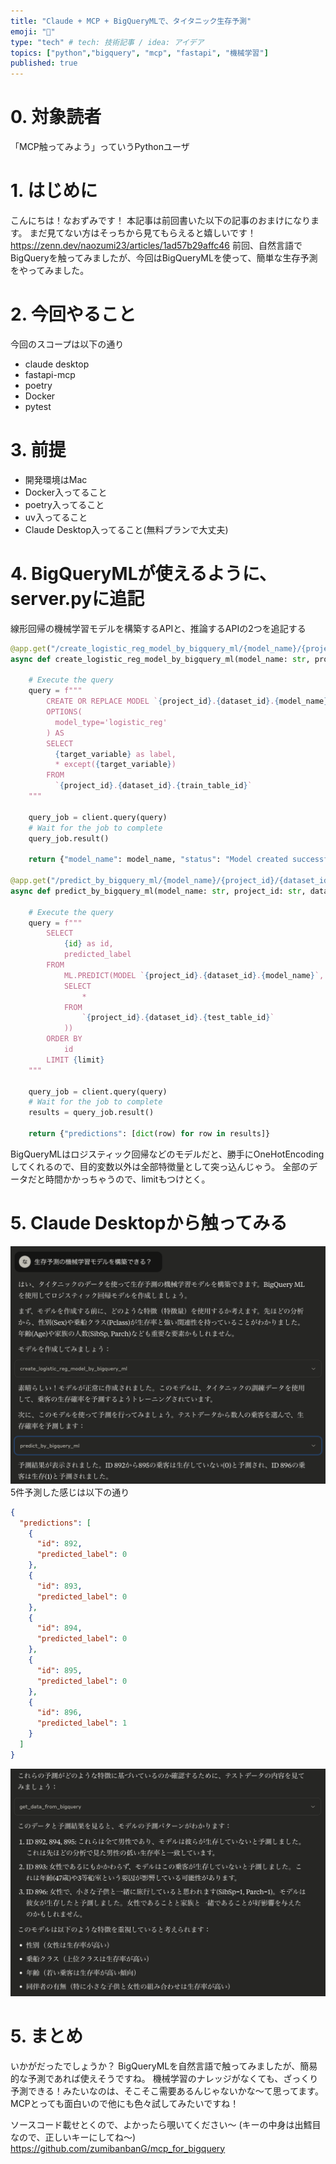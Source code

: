 ```yaml
---
title: "Claude + MCP + BigQueryMLで、タイタニック生存予測"
emoji: "🐍"
type: "tech" # tech: 技術記事 / idea: アイデア
topics: ["python","bigquery", "mcp", "fastapi", "機械学習"]
published: true
---
```


# 0. 対象読者
「MCP触ってみよう」っていうPythonユーザ

# 1. はじめに
こんにちは！なおずみです！
本記事は前回書いた以下の記事のおまけになります。
まだ見てない方はそっちから見てもらえると嬉しいです！
https://zenn.dev/naozumi23/articles/1ad57b29affc46
前回、自然言語でBigQueryを触ってみましたが、今回はBigQueryMLを使って、簡単な生存予測をやってみました。

# 2. 今回やること
今回のスコープは以下の通り
- claude desktop
- fastapi-mcp
- poetry
- Docker
- pytest

# 3. 前提
- 開発環境はMac
- Docker入ってること
- poetry入ってること
- uv入ってること
- Claude Desktop入ってること(無料プランで大丈夫)

# 4. BigQueryMLが使えるように、server.pyに追記
線形回帰の機械学習モデルを構築するAPIと、推論するAPIの2つを追記する
```py:server.py
@app.get("/create_logistic_reg_model_by_bigquery_ml/{model_name}/{project_id}/{dataset_id}/{train_table_id}/{target_variable}", operation_id="create_logistic_reg_model_by_bigquery_ml")
async def create_logistic_reg_model_by_bigquery_ml(model_name: str, project_id: str, dataset_id: str, train_table_id: str, target_variable: str):
    
    # Execute the query
    query = f"""
        CREATE OR REPLACE MODEL `{project_id}.{dataset_id}.{model_name}`
        OPTIONS(
          model_type='logistic_reg'
        ) AS
        SELECT
          {target_variable} as label,
          * except({target_variable})
        FROM
          `{project_id}.{dataset_id}.{train_table_id}`
    """
    
    query_job = client.query(query)
    # Wait for the job to complete
    query_job.result()
    
    return {"model_name": model_name, "status": "Model created successfully"}

@app.get("/predict_by_bigquery_ml/{model_name}/{project_id}/{dataset_id}/{test_table_id}/{id}/{limit}", operation_id="predict_by_bigquery_ml")
async def predict_by_bigquery_ml(model_name: str, project_id: str, dataset_id: str, test_table_id: str, id: str, limit: int):

    # Execute the query
    query = f"""
        SELECT
            {id} as id,
            predicted_label
        FROM
            ML.PREDICT(MODEL `{project_id}.{dataset_id}.{model_name}`, (
            SELECT
                *
            FROM
                `{project_id}.{dataset_id}.{test_table_id}`
            ))
        ORDER BY
            id
        LIMIT {limit}
    """
    
    query_job = client.query(query)
    # Wait for the job to complete
    results = query_job.result()
    
    return {"predictions": [dict(row) for row in results]}
```
BigQueryMLはロジスティック回帰などのモデルだと、勝手にOneHotEncodingしてくれるので、目的変数以外は全部特徴量として突っ込んじゃう。
全部のデータだと時間かかっちゃうので、limitもつけとく。

# 5. Claude Desktopから触ってみる
![alt text](/images/image001_5b7c98cdfdd750.png)
5件予測した感じは以下の通り
```json
{
  "predictions": [
    {
      "id": 892,
      "predicted_label": 0
    },
    {
      "id": 893,
      "predicted_label": 0
    },
    {
      "id": 894,
      "predicted_label": 0
    },
    {
      "id": 895,
      "predicted_label": 0
    },
    {
      "id": 896,
      "predicted_label": 1
    }
  ]
}
```
![alt text](/images/image002_5b7c98cdfdd750.png)

# 5. まとめ
いかがだったでしょうか？
BigQueryMLを自然言語で触ってみましたが、簡易的な予測であれば使えそうですね。
機械学習のナレッジがなくても、ざっくり予測できる！みたいなのは、そこそこ需要あるんじゃないかな〜て思ってます。
MCPとっても面白いので他にも色々試してみたいですね！

ソースコード載せとくので、よかったら覗いてください〜
(キーの中身は出鱈目なので、正しいキーにしてね〜)
https://github.com/zumibanbanG/mcp_for_bigquery